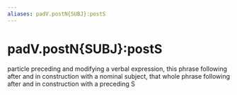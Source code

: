 ```yaml
---
aliases: padV.postN{SUBJ}:postS
---
```

# padV.postN{SUBJ}:postS

particle preceding and modifying a verbal expression, this phrase following after and in construction with a nominal subject, that whole phrase following after and in construction with a preceding S